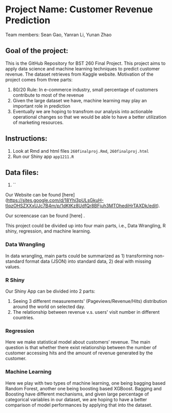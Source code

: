 # Project Name: Customer Revenue Prediction
Team members: Sean Gao, Yanran Li, Yunan Zhao


## Goal of the project:
This is the GitHub Repository for BST 260 Final Project. This project aims to apply data science and machine learning techniques to predict customer revenue. The dataset retrieves from Kaggle website. Motivation of the project comes from three parts:

1) 80/20 Rule: In e-commerce industry, small percentage of customers contribute to most of the revenue
2) Given the large dataset we have, machine learning may play an important role in prediction
3) Eventually we are hoping to transfrom our analysis into actionable operational changes so that we would be able to have a better utilization of marketing resources.


## Instructions: 
1. Look at Rmd and html files `260finalproj.Rmd`, `260finalproj.html`
2. Run our Shiny app `app1211.R`


## Data files:
1. ``


Our Website can be found [here] (https://sites.google.com/d/18Yhi3pULsGkuH-tIqzOHSZXXxUJc7B4m/p/1dKtKz8UdfQr8BFjuh3MTOhediHrTAXDk/edit).

Our screencase can be found [here] .


This project could be divided up into four main parts, i.e., Data Wrangling, R shiny, regression, and machine learning. 

### Data Wrangling
In data wrangling, main parts could be summarized as 1) transforming non-standard format data (JSON) into standard data, 2) deal with missing values.

### R Shiny
Our Shiny App can be divided into 2 parts:
1) Seeing 3 different measurements' (Pageviews/Revenue/Hits) distribution around the world on selected day.
2) The relationship between revenue v.s. users' visit number in different countries.


### Regression
Here we make statistical model about customers’ revenue. The main question is that whether there exist relationship between the number of customer accessing hits and the amount of revenue generated by the customer. 

### Machine Learning
Here we play with two types of machine learning, one being bagging based Random Forest, another one being boosting based XGBoost. Bagging and Boosting have different mechanisms, and given large percentage of categorical variables in our dataset, we are hoping to have a better comparison of model performances by applying that into the dataset.

